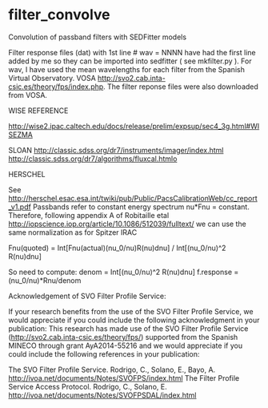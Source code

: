 # filter_convolve
Convolution of passband filters with SEDFitter models


Filter response files (dat)  with 1st line # wav = NNNN
have had the first line added by me so they can be imported into
sedfitter ( see mkfilter.py ).   For wav, I have used the mean wavelengths
for each filter from the Spanish Virtual Observatory.
VOSA http://svo2.cab.inta-csic.es/theory/fps/index.php.
The filter reponse files were also downloaded from VOSA.


WISE REFERENCE

http://wise2.ipac.caltech.edu/docs/release/prelim/expsup/sec4_3g.html#WISEZMA

SLOAN
http://classic.sdss.org/dr7/instruments/imager/index.html
http://classic.sdss.org/dr7/algorithms/fluxcal.htmlo

HERSCHEL

See http://herschel.esac.esa.int/twiki/pub/Public/PacsCalibrationWeb/cc_report_v1.pdf
Passbands refer to constant energy spectrum nu*Fnu = constant.
Therefore, following appendix A of Robitaille etal 
http://iopscience.iop.org/article/10.1086/512039/fulltext/
we can use the same normalization as for Spitzer IRAC

Fnu(quoted) = Int[Fnu(actual)(nu_0/nu)R(nu)dnu] / Int[(nu_0/nu)^2 R(nu)dnu]

So need to compute:
denom = Int[(nu_0/nu)^2 R(nu)dnu] 
f.response = (nu_0/nu)*Rnu/denom

Acknowledgement of SVO Filter Profile Service:

If your research benefits from the use of the SVO Filter Profile Service, we would appreciate if you could include the following acknowledgment in your publication:
This research has made use of the SVO Filter Profile Service (http://svo2.cab.inta-csic.es/theory/fps/) supported from the Spanish MINECO through grant AyA2014-55216
and we would appreciate if you could include the following references in your publication:

The SVO Filter Profile Service. Rodrigo, C., Solano, E., Bayo, A. http://ivoa.net/documents/Notes/SVOFPS/index.html
The Filter Profile Service Access Protocol. Rodrigo, C., Solano, E. http://ivoa.net/documents/Notes/SVOFPSDAL/index.html
